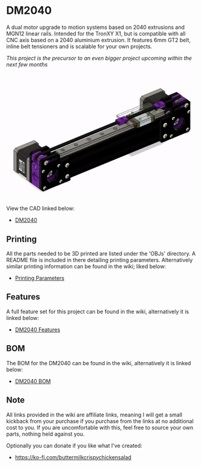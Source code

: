 # DM2040
A dual motor upgrade to motion systems based on 2040 extrusions and MGN12 linear rails. Intended for the TronXY X1, but is compatible with all CNC axis based on a 2040 aluminium extrusion. It features 6mm GT2 belt, inline belt tensioners and is scalable for your own projects.

*This project is the precursor to an even bigger project upcoming within the next few months*

![](https://github.com/CrispyButtermilkChickenSalad/DM2040/blob/b76c7d6cdc4b8fcb865ffa956cd06cbe79de10c2/Gallery/DM2040.gif)

View the CAD linked below:
- [DM2040](https://a360.co/3S7zaaC)

## Printing
All the parts needed to be 3D printed are listed under the 'OBJs' directory. A README file is included in there detailing printing parameters. Alternatively similar printing information can be found in the wiki; liked below:
- [Printing Parameters](https://github.com/CrispyButtermilkChickenSalad/DM2040/wiki/Printing-Parameters)

## Features
A full feature set for this project can be found in the wiki, alternatively it is linked below:
- [DM2040 Features](https://github.com/CrispyButtermilkChickenSalad/DM2040/wiki/Features)

## BOM
The BOM for the DM2040 can be found in the wiki, alternatively it is linked below:
- [DM2040 BOM](https://github.com/CrispyButtermilkChickenSalad/DM2040/wiki/BOM)

## Note
All links provided in the wiki are affiliate links, meaning I will get a small kickback from your purchase if you purchase from the links at no additional cost to you. If you are uncomfortable with this, feel free to source your own parts, nothing held against you.

Optionally you can donate if you like what I've created:
- https://ko-fi.com/buttermilkcrispychickensalad
